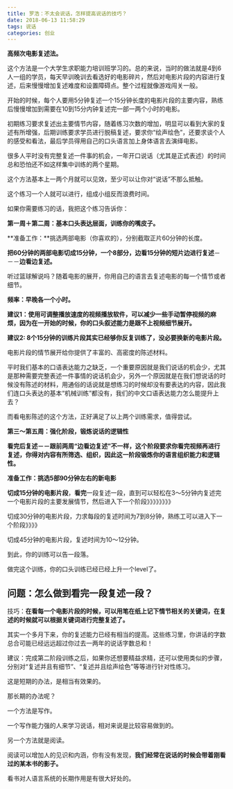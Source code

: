 ```yaml
---
title: 罗浩：不太会说话，怎样提高说话的技巧？
date: 2018-06-13 11:58:29
tags: 说话
categories: 创业
---
```

**高频次电影复述法。**

这个方法是一个大学生求职能力培训班学习的。总的来说，当时的做法就是4到6人一组的学员，每天早训晚训去看选好的电影碎片，然后对电影片段的内容进行复述，后来慢慢增加复述难度和设置障碍点。整个过程就像游戏闯关一般。

开始的时候，每个人要用5分钟复述一个15分钟长度的电影片段的主要内容，熟练后慢慢增加到需要在10到15分内钟复述完一部一两个小时的电影。

初期练习要求复述出主要情节内容，随着练习次数的增加，明显可以看到大家的复述有所增强，后期训练要求学员进行脱稿复述，要求你“绘声绘色”，还要求谈个人的感受和看法，最后学员得用自己的口头语言加上身体语言去演绎电影。

很多人平时没有完整复述一件事的机会，一年开口说话（尤其是正式表述）的时间总和恐怕还不如这样集中训练的两个星期。

这个方法基本上一两个月就可以见效，至少可以让你对“说话”不那么抵触。

这个练习一个人就可以进行，组成小组反而浪费时间。

如果你需要练习的话，我把这个练习告诉你：

**第一周＋第二周：基本口头表达层面，训练你的嘴皮子。**

**准备工作：**挑选两部电影（你喜欢的），分别截取正片60分钟的长度。

**把60分钟的两部电影切成15分钟，一个8部分，边看15分钟的短片边进行复述**－－－**边看边复述。**

听过篮球解说吗？随着电影的展开，你用自己的语言去复述电影的每一个情节或者细节。

**频率：早晚各一个小时。**

**建议1：使用可调整播放速度的视频播放软件，可以减少一些手动暂停视频的麻烦，因为在一开始的时候，你的口头叙述能力是跟不上视频细节展开。**

**建议2:  8个15分钟的训练片段其实已经够你反复训练了，没必要换新的电影片段。**

电影片段的情节展开给你提供了丰富的、高密度的陈述材料。

平时我们基本的口语表达能力之缺乏，一个重要原因就是我们说话的机会少，尤其是那种需要完整表述一件事情的说话机会少，另外一个原因就是在我们想说话的时候没有陈述的材料，用通俗的话说就是想练习的时候却没有要表达的内容，因此我们连口头表达的基本“机械训练”都没有，我们的中文口语表达能力怎么能提升上去？

而看电影陈述的这个方法，正好满足了以上两个训练需求，值得尝试。

**第三～第五周：强化阶段，锻炼说话的逻辑性**

**看完后复述－－跟前两周“边看边复述”不一样，这个阶段要求你看完视频再进行复述，你得对内容有所筛选、组织，因此这一阶段锻炼你的语言组织能力和逻辑性。**

**准备工作：挑选5部90分钟左右的新电影**

**切成15分钟的电影片段**，**看完**一段复述一段，直到可以轻松在3～5分钟内复述完一个电影片段的主要发展情节，然后进入下一个阶段》》》》》》》》

切成30分钟的电影片段，力求每段的复述时间为7到8分钟，熟练工可以进入下一个阶段》》》》

切成45分钟的电影片段，复述时间为10～12分钟。

到此，你的训练可以告一段落。

做完这个训练，你的口头训练已经已经上升一个level了。

## 问题：怎么做到看完一段复述一段？

技巧：**在看每一个电影片段的时候，可以用笔在纸上记下情节相关的关键词，在复述的时候就可以根据关键词进行完整复述了。**

其实一个多月下来，你的复述能力已经有相当的提高。这些练习里，你讲话的字数总合可能已经远远超过你过去一两年的说话字数总和！

建议：完成第二阶段训练之后，如果你还想要精益求精，还可以使用类似的步骤，分别对“复述并且有细节”、“复述并且绘声绘色”等等进行针对性练习。

这是短期的办法，是相当有效果的。

那长期的办法呢？

一个方法是写作。

一个写作能力强的人来学习说话，相对来说是比较容易做到的。

另一个方法就是阅读。

阅读可以增加人的见识和内涵，你有没有发现，**我们经常在说话的时候会带着刚看过的某本书的影子。**

看书对人语言系统的长期作用是有很大好处的。